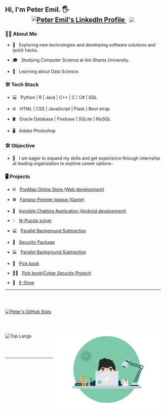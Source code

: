 <h2> Hi, I'm Peter Emil. 🖐&nbsp; <div align='center'><a href="https://www.linkedin.com/in/peter-emil22/">
    <img src="https://www.vectorlogo.zone/logos/linkedin/linkedin-icon.svg" alt="Peter Emil's LinkedIn Profile" height="25" width="25">
  </a> &nbsp; <a href="mailto:peteremil643@gmail.com"><img width="30" src="https://user-images.githubusercontent.com/5141132/50740364-7ea80880-1217-11e9-8faf-2348e31beedd.png"></a></div>
</h2>

<h3> 👨🏻 About Me </h3>



- 🤔 &nbsp; Exploring new technologies and developing software solutions and quick hacks.

- 🎓 &nbsp; Studying Computer Science at Ain Shams University.

- 🌱 &nbsp; Learning about Data Science.


<h3>🛠 Tech Stack</h3>



- 💻 &nbsp; Python | R | Java | C++ | C | C# | SQL 

- 🌐 &nbsp; HTML | CSS | JavaScript | Flask | Boot strap 

- 🛢 &nbsp; Oracle Database | Firebase | SQLite | MySQL

- 🖥 &nbsp; Adobe Photoshop 



<h3>🛠 Objective</h3>

- 🔧 &nbsp; I am eager to expand my skills and get experience through internship at leading organization to explore career options-



<h3>🖥 Projects</h3>

- 🌐 &nbsp; [PopMap Online Store (Web development)](https://github.com/PeterEmil2/PopMap)

- ⚽ &nbsp; [Fantasy Premier league (Game)](https://github.com/PeterEmil2/MiniFootballFantasy)

- 📱 &nbsp; [Invisible Chatting Application (Android development)](https://github.com/PeterEmil2/Invisible)

- 💡 &nbsp; [N-Puzzle solver](https://github.com/nadour13/NPuzzle)

- 💻 &nbsp; [Parallel Background Subtraction](https://github.com/nadour13/HPC_ProjectTemplate)

- 🔐 &nbsp; [Security Package](https://github.com/PeterEmil2/Security-Package)

- 💻 &nbsp; [Parallel Background Subtraction](https://github.com/PeterEmil2/HPC_ProjectTemplate)

- 📖 &nbsp; [Pick book](https://github.com/PeterEmil2/ITI-Project)

- 📖🔐 &nbsp; [Pick book(Cyber Security Project)](https://github.com/PeterEmil2/CyberSecurityProject)

- 📱 &nbsp; [E-Shop](https://github.com/PeterEmil2/E-Shop)

<hr>



<br/><br/>

[![Peter's GitHub Stats](https://github-readme-stats.vercel.app/api?username=PeterEmil2&show_icons=false)](https://github.com/PeterEmil2)

<br/>

<br/>

<img src="https://github.com/nirala69/nirala69/blob/master/70804f7e25b11f29db904f2fa7b4cd9d.gif" width="350" align='right'>

![Top Langs](https://github-readme-stats.vercel.app/api/top-langs/?username=PeterEmil2&show_icons=false)

<br><br>
<hr>
